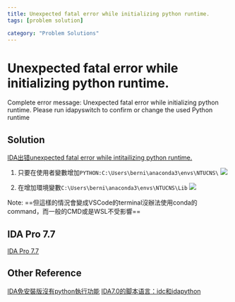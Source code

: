```yaml
---
title: Unexpected fatal error while initializing python runtime.
tags: [problem solution]

category: "Problem Solutions"
---
```


# Unexpected fatal error while initializing python runtime.
<!-- more -->
Complete error message: Unexpected fatal error while initializing python runtime. Please run idapyswitch to confirm or change the used Python runtime

## Solution
[IDA出错unexpected fatal error while intitailizing python runtime.](https://zhuanlan.zhihu.com/p/434575474)
1. 只要在使用者變數增加`PYTHON:C:\Users\berni\anaconda3\envs\NTUCNS\`
![](https://hackmd.io/_uploads/r1aVq-su2.png)

2. 在增加環境變數`C:\Users\berni\anaconda3\envs\NTUCNS\Lib`
![](https://hackmd.io/_uploads/Hkkv5bs_2.png)

Note: ==但這樣的情況會變成VSCode的terminal沒辦法使用conda的command，而一般的CMD或是WSL不受影響==

## IDA Pro 7.7
[IDA Pro 7.7](https://github.com/751643992/IDA_Pro_7.7)

## Other Reference
[IDA免安裝版沒有python執行功能](https://blog.csdn.net/tbk345/article/details/124163684)
[IDA7.0的脚本语言：idc和idapython](https://blog.csdn.net/weixin_45055269/article/details/105940348)